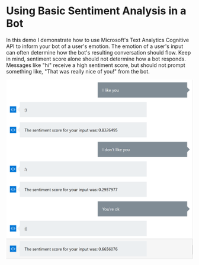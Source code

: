 # Using Basic Sentiment Analysis in a Bot

In this demo I demonstrate how to use Microsoft's Text Analytics Cognitive API to inform your bot of a user's emotion. The emotion of a user's input can often determine how the bot's resulting conversation should flow. 
Keep in mind, sentiment score alone should not determine how a bot responds. Messages like "hi" receive a high sentiment score, but should not prompt something like, "That was really nice of you!" from the bot. 

<img src="./images/EmulatorScreenshot.PNG" alt="Screenshot"/>


